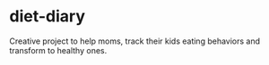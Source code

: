 # diet-diary
Creative project to help moms, track their kids eating behaviors and transform to healthy ones.
